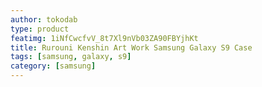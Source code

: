 ```yaml
---
author: tokodab
type: product
featimg: 1iNfCwcfvV_8t7Xl9nVb03ZA90FBYjhKt
title: Rurouni Kenshin Art Work Samsung Galaxy S9 Case
tags: [samsung, galaxy, s9]
category: [samsung]
---
```

